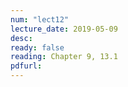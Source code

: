 ```yaml
---
num: "lect12"
lecture_date: 2019-05-09
desc: 
ready: false
reading: Chapter 9, 13.1
pdfurl: 
---
```


